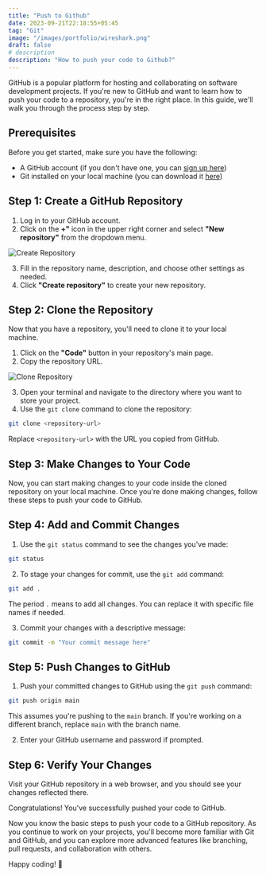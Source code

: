 ```yaml
---
title: "Push to Github"
date: 2023-09-21T22:18:55+05:45
tag: "Git"
image: "/images/portfolio/wireshark.png"
draft: false
# description
description: "How to push your code to Github?"
---
```

GitHub is a popular platform for hosting and collaborating on software development projects. If you're new to GitHub and want to learn how to push your code to a repository, you're in the right place. In this guide, we'll walk you through the process step by step.

## Prerequisites

Before you get started, make sure you have the following:

- A GitHub account (if you don't have one, you can [sign up here](https://github.com/join))
- Git installed on your local machine (you can download it [here](https://git-scm.com/downloads))

## Step 1: Create a GitHub Repository

1. Log in to your GitHub account.
2. Click on the **+"** icon in the upper right corner and select **"New repository"** from the dropdown menu.

![Create Repository](https://example.com/images/create-repo.png)

3. Fill in the repository name, description, and choose other settings as needed.
4. Click **"Create repository"** to create your new repository.

## Step 2: Clone the Repository

Now that you have a repository, you'll need to clone it to your local machine.

1. Click on the **"Code"** button in your repository's main page.
2. Copy the repository URL.

![Clone Repository](https://example.com/images/clone-repo.png)

3. Open your terminal and navigate to the directory where you want to store your project.
4. Use the `git clone` command to clone the repository:

```bash
git clone <repository-url>
```

Replace `<repository-url>` with the URL you copied from GitHub.

## Step 3: Make Changes to Your Code

Now, you can start making changes to your code inside the cloned repository on your local machine. Once you're done making changes, follow these steps to push your code to GitHub.

## Step 4: Add and Commit Changes

1. Use the `git status` command to see the changes you've made:

```bash
git status
```

2. To stage your changes for commit, use the `git add` command:

```bash
git add .
```

The period `.` means to add all changes. You can replace it with specific file names if needed.

3. Commit your changes with a descriptive message:

```bash
git commit -m "Your commit message here"
```

## Step 5: Push Changes to GitHub

1. Push your committed changes to GitHub using the `git push` command:

```bash
git push origin main
```

This assumes you're pushing to the `main` branch. If you're working on a different branch, replace `main` with the branch name.

2. Enter your GitHub username and password if prompted.

## Step 6: Verify Your Changes

Visit your GitHub repository in a web browser, and you should see your changes reflected there.

Congratulations! You've successfully pushed your code to GitHub.

Now you know the basic steps to push your code to a GitHub repository. As you continue to work on your projects, you'll become more familiar with Git and GitHub, and you can explore more advanced features like branching, pull requests, and collaboration with others.

Happy coding! 🚀

